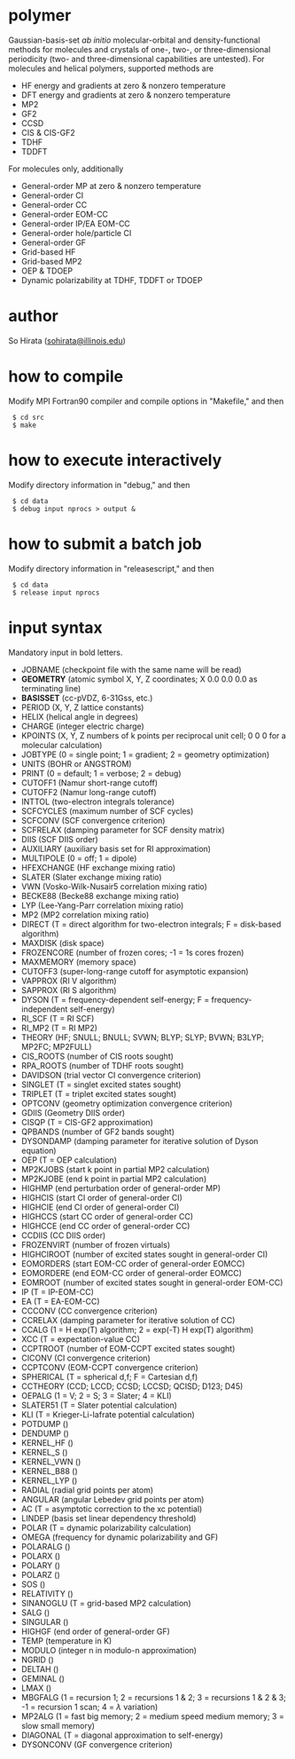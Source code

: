# polymer
Gaussian-basis-set <i>ab initio</i> molecular-orbital and density-functional methods for molecules and crystals of one-, two-, or three-dimensional periodicity (two- and three-dimensional capabilities are untested). For molecules and helical polymers, supported methods are

* HF energy and gradients at zero & nonzero temperature
* DFT energy and gradients at zero & nonzero temperature
* MP2
* GF2
* CCSD
* CIS & CIS-GF2
* TDHF
* TDDFT

For molecules only, additionally

* General-order MP at zero & nonzero temperature
* General-order CI
* General-order CC
* General-order EOM-CC
* General-order IP/EA EOM-CC
* General-order hole/particle CI
* General-order GF
* Grid-based HF
* Grid-based MP2
* OEP & TDOEP
* Dynamic polarizability at TDHF, TDDFT or TDOEP

# author
So Hirata (sohirata@illinois.edu)

# how to compile

Modify MPI Fortran90 compiler and compile options in "Makefile," and then

     $ cd src
     $ make

# how to execute interactively

Modify directory information in "debug," and then

     $ cd data
     $ debug input nprocs > output &

# how to submit a batch job

Modify directory information in "releasescript," and then

     $ cd data
     $ release input nprocs

# input syntax

Mandatory input in bold letters.

* JOBNAME (checkpoint file with the same name will be read)
* <b>GEOMETRY</b> (atomic symbol X, Y, Z coordinates; X 0.0 0.0 0.0 as terminating line)
* <b>BASISSET</b> (cc-pVDZ, 6-31Gss, etc.)
* PERIOD (X, Y, Z lattice constants)
* HELIX (helical angle in degrees)
* CHARGE (integer electric charge)
* KPOINTS (X, Y, Z numbers of k points per reciprocal unit cell; 0 0 0 for a molecular calculation)
* JOBTYPE (0 = single point; 1 = gradient; 2 = geometry optimization)
* UNITS (BOHR or ANGSTROM)
* PRINT (0 = default; 1 = verbose; 2 = debug)
* CUTOFF1 (Namur short-range cutoff)
* CUTOFF2 (Namur long-range cutoff)
* INTTOL (two-electron integrals tolerance)
* SCFCYCLES (maximum number of SCF cycles)
* SCFCONV (SCF convergence criterion)
* SCFRELAX (damping parameter for SCF density matrix)
* DIIS (SCF DIIS order)
* AUXILIARY (auxiliary basis set for RI approximation)
* MULTIPOLE (0 = off; 1 = dipole)
* HFEXCHANGE (HF exchange mixing ratio)
* SLATER (Slater exchange mixing ratio)
* VWN (Vosko-Wilk-Nusair5 correlation mixing ratio)
* BECKE88 (Becke88 exchange mixing ratio)
* LYP (Lee-Yang-Parr correlation mixing ratio)
* MP2 (MP2 correlation mixing ratio)
* DIRECT (T = direct algorithm for two-electron integrals; F = disk-based algorithm)
* MAXDISK (disk space)
* FROZENCORE (number of frozen cores; -1 = 1s cores frozen)
* MAXMEMORY (memory space)
* CUTOFF3 (super-long-range cutoff for asymptotic expansion)
* VAPPROX (RI V algorithm)
* SAPPROX (RI S algorithm)
* DYSON (T = frequency-dependent self-energy; F = frequency-independent self-energy)
* RI_SCF (T = RI SCF)
* RI_MP2 (T = RI MP2)
* THEORY (HF; SNULL; BNULL; SVWN; BLYP; SLYP; BVWN; B3LYP; MP2FC; MP2FULL)
* CIS_ROOTS (number of CIS roots sought)
* RPA_ROOTS (number of TDHF roots sought)
* DAVIDSON (trial vector CI convergence criterion)
* SINGLET (T = singlet excited states sought)
* TRIPLET (T = triplet excited states sought)
* OPTCONV (geometry optimization convergence criterion)
* GDIIS (Geometry DIIS order)
* CISQP (T = CIS-GF2 approximation)
* QPBANDS (number of GF2 bands sought)
* DYSONDAMP (damping parameter for iterative solution of Dyson equation)
* OEP (T = OEP calculation)
* MP2KJOBS (start k point in partial MP2 calculation)
* MP2KJOBE (end k point in partial MP2 calculation)
* HIGHMP (end perturbation order of general-order MP)
* HIGHCIS (start CI order of general-order CI)
* HIGHCIE (end CI order of general-order CI)
* HIGHCCS (start CC order of general-order CC)
* HIGHCCE (end CC order of general-order CC)
* CCDIIS (CC DIIS order)
* FROZENVIRT (number of frozen virtuals)
* HIGHCIROOT (number of excited states sought in general-order CI)
* EOMORDERS (start EOM-CC order of general-order EOMCC)
* EOMORDERE (end EOM-CC order of general-order EOMCC)
* EOMROOT (number of excited states sought in general-order EOM-CC)
* IP (T = IP-EOM-CC)
* EA (T = EA-EOM-CC)
* CCCONV (CC convergence criterion)
* CCRELAX (damping parameter for iterative solution of CC)
* CCALG (1 = H exp(T) algorithm; 2 = exp(-T) H exp(T) algorithm)
* XCC (T = expectation-value CC)
* CCPTROOT (number of EOM-CCPT excited states sought)
* CICONV (CI convergence criterion)
* CCPTCONV (EOM-CCPT convergence criterion)
* SPHERICAL (T = spherical d,f; F = Cartesian d,f)
* CCTHEORY (CCD; LCCD; CCSD; LCCSD; QCISD; D123; D45) 
* OEPALG (1 = V; 2 = S; 3 = Slater; 4 = KLI)
* SLATER51 (T = Slater potential calculation)
* KLI (T = Krieger-Li-Iafrate potential calculation)
* POTDUMP ()
* DENDUMP ()
* KERNEL_HF ()
* KERNEL_S ()
* KERNEL_VWN ()
* KERNEL_B88 ()
* KERNEL_LYP ()
* RADIAL (radial grid points per atom)
* ANGULAR (angular Lebedev grid points per atom)
* AC (T = asymptotic correction to the xc potential) 
* LINDEP (basis set linear dependency threshold)
* POLAR (T = dynamic polarizability calculation)
* OMEGA (frequency for dynamic polarizability and GF)
* POLARALG () 
* POLARX ()
* POLARY ()
* POLARZ ()
* SOS ()
* RELATIVITY ()
* SINANOGLU (T = grid-based MP2 calculation)
* SALG ()
* SINGULAR ()
* HIGHGF (end order of general-order GF)
* TEMP (temperature in K)
* MODULO (integer n in modulo-n approximation)
* NGRID ()
* DELTAH ()
* GEMINAL ()
* LMAX ()
* MBGFALG (1 = recursion 1; 2 = recursions 1 & 2; 3 = recursions 1 & 2 & 3; -1 = recursion 1 scan; 4 = $\lambda$ variation)
* MP2ALG (1 = fast big memory; 2 = medium speed medium memory; 3 = slow small memory)
* DIAGONAL (T = diagonal approximation to self-energy)
* DYSONCONV (GF convergence criterion)                                       
     
